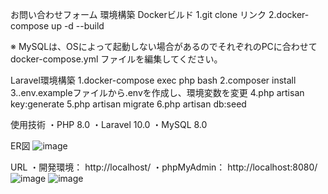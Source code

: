 お問い合わせフォーム
環境構築
Dockerビルド
1.git clone リンク
2.docker-compose up -d --build

※ MySQLは、OSによって起動しない場合があるのでそれぞれのPCに合わせて docker-compose.yml ファイルを編集してください。

Laravel環境構築
1.docker-compose exec php bash
2.composer install
3..env.exampleファイルから.envを作成し、環境変数を変更
4.php artisan key:generate
5.php artisan migrate
6.php artisan db:seed

使用技術
・PHP 8.0
・Laravel 10.0
・MySQL 8.0

ER図
![image](https://github.com/user-attachments/assets/a5f52dcf-e5da-47ae-a9f3-89ee742d5040)

URL
・開発環境： http://localhost/
・phpMyAdmin： http://localhost:8080/
![image](https://github.com/user-attachments/assets/f5f9598f-1dc9-4dd0-8599-51e81c7c5b34)
![image](https://github.com/user-attachments/assets/9c0c0f9f-dbe6-4c80-8690-8f47e79e9efa)
